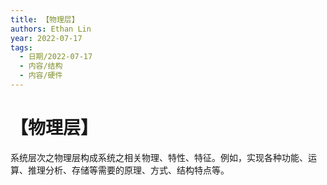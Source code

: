 ```yaml
---
title: 【物理层】
authors: Ethan Lin
year: 2022-07-17 
tags:
  - 日期/2022-07-17 
  - 内容/结构 
  - 内容/硬件 
---
```



# 【物理层】





系统层次之物理层构成系统之相关物理、特性、特征。例如，实现各种功能、运算、推理分析、存储等需要的原理、方式、结构特点等。